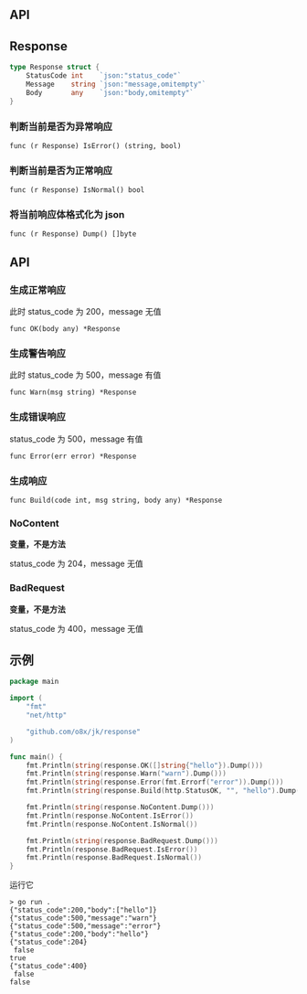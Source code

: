 ## API

## Response

```go
type Response struct {
    StatusCode int    `json:"status_code"`
    Message    string `json:"message,omitempty"`
    Body       any    `json:"body,omitempty"`
}
```

### 判断当前是否为异常响应

    func (r Response) IsError() (string, bool)

### 判断当前是否为正常响应

    func (r Response) IsNormal() bool

### 将当前响应体格式化为 json

    func (r Response) Dump() []byte

## API

### 生成正常响应

此时 status_code 为 200，message 无值

    func OK(body any) *Response

### 生成警告响应

此时 status_code 为 500，message 有值

    func Warn(msg string) *Response

### 生成错误响应

status_code 为 500，message 有值

    func Error(err error) *Response

### 生成响应

    func Build(code int, msg string, body any) *Response

### NoContent

**变量，不是方法**

status_code 为 204，message 无值

### BadRequest

**变量，不是方法**

status_code 为 400，message 无值


## 示例

```go
package main

import (
	"fmt"
	"net/http"

	"github.com/o8x/jk/response"
)

func main() {
	fmt.Println(string(response.OK([]string{"hello"}).Dump()))
	fmt.Println(string(response.Warn("warn").Dump()))
	fmt.Println(string(response.Error(fmt.Errorf("error")).Dump()))
	fmt.Println(string(response.Build(http.StatusOK, "", "hello").Dump()))

	fmt.Println(string(response.NoContent.Dump()))
	fmt.Println(response.NoContent.IsError())
	fmt.Println(response.NoContent.IsNormal())

	fmt.Println(string(response.BadRequest.Dump()))
	fmt.Println(response.BadRequest.IsError())
	fmt.Println(response.BadRequest.IsNormal())
} 
```

运行它
```shell
> go run .
{"status_code":200,"body":["hello"]}
{"status_code":500,"message":"warn"}
{"status_code":500,"message":"error"}
{"status_code":200,"body":"hello"}
{"status_code":204}
 false
true
{"status_code":400}
 false
false 
```

